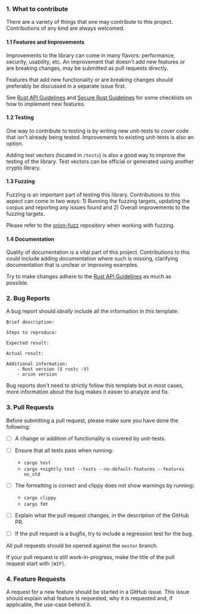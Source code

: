 
### 1. What to contribute
There are a variety of things that one may contribute to this project. Contributions of any kind are always welcomed.

#### 1.1 Features and Improvements
Improvements to the library can come in many flavors: performance, security, usability, etc.
An improvement that doesn't add new features or are breaking changes, may be submitted as pull requests directly.

Features that add new functionality or are breaking changes should preferably be discussed in a separate issue first.

See [Rust API Guidelines](https://rust-lang-nursery.github.io/api-guidelines/checklist.html) and [Secure Rust Guidelines](https://anssi-fr.github.io/rust-guide/) for some checklists on how to implement new features.

#### 1.2 Testing
One way to contribute to testing is by writing new unit-tests to cover code that isn't already being tested. Improvements to existing unit-tests is also an option.

Adding test vectors (located in `/tests`) is also a good way to improve the testing of the library. Test vectors can be official or generated using another crypto library.

#### 1.3 Fuzzing
Fuzzing is an important part of testing this library. Contributions to this aspect can come in two ways: 1) Running the fuzzing targets, updating the corpus and reporting any issues found and 2) Overall improvements to the fuzzing targets.

Please refer to the [orion-fuzz](https://github.com/brycx/orion-fuzz) repository when working with fuzzing.

#### 1.4 Documentation
Quality of documentation is a vital part of this project. Contributions to this could include adding documentation where such is missing, clarifying documentation that is unclear or improving examples.

Try to make changes adhere to the [Rust API Guidelines](https://rust-lang-nursery.github.io/api-guidelines/checklist.html) as much as possible.

### 2. Bug Reports
A bug report should _ideally_ include all the information in this template:

```
Brief description:

Steps to reproduce:

Expected result:

Actual result:

Additional information:
    - Rust version ($ rustc -V)
    - orion version
```

Bug reports don't need to strictly follow this template but in most cases, more information about the bug makes it easier to analyze and fix.

### 3. Pull Requests

Before submitting a pull request, please make sure you have done the following:

- [ ] A change or addition of functionality is covered by unit-tests.

- [ ] Ensure that all tests pass when running:
  
  - `cargo test`
  - `cargo +nightly test --tests --no-default-features --features no_std`

- [ ] The formatting is correct and clippy does not show warnings by running:

  - `cargo clippy`
  - `cargo fmt`

- [ ] Explain what the pull request changes, in the description of the GitHub PR.
- [ ] If the pull request is a bugfix, try to include a regression test for the bug.

All pull requests should be opened against the `master` branch.

If your pull request is still work-in-progress, make the title of the pull request start with `[WIP]`.

### 4. Feature Requests
A request for a new feature should be started in a GitHub issue. This issue should explain what feature is requested, why it is requested and, if applicable, the use-case behind it.